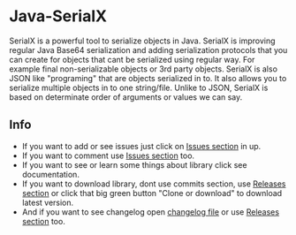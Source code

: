 # Java-SerialX
SerialX is a powerful tool to serialize objects in Java.
SerialX is improving regular Java Base64 serialization and adding serialization protocols that you can create for objects that cant be serialized using regular way. For example final non-serializable objects or 3rd party objects. SerialX is also JSON like "programing" that are objects serialized in to. It also allows you to serialize multiple objects in to one string/file. Unlike to JSON, SerialX is based on determinate order of arguments or values we can say.
## Info
* If you want to add or see issues just click on [Issues section](https://github.com/PetoPetko/Java-SerialX/issues) in up.
* If you want to comment use [Issues section](https://github.com/PetoPetko/Java-SerialX/issues) too.
* If you want to see or learn some things about library click see documentation.
* If you want to download library, dont use commits section, use [Releases section](https://github.com/PetoPetko/Java-SerialX/releases) or click that big green button "Clone or download" to download latest version.
* And if you want to see changelog open [changelog file](Changelog.md) or use [Releases section](https://github.com/PetoPetko/Java-SerialX/releases) too.
